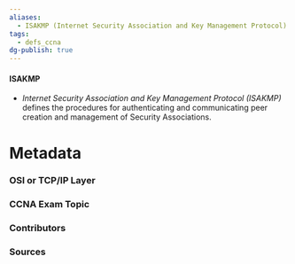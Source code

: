 ```yaml
---
aliases:
  - ISAKMP (Internet Security Association and Key Management Protocol)
tags:
  - defs_ccna
dg-publish: true
---
```

#### ISAKMP
- *Internet Security Association and Key Management Protocol (ISAKMP)* defines the procedures for authenticating and communicating peer creation and management of Security Associations.


# Metadata
### OSI or TCP/IP Layer

### CCNA Exam Topic

### Contributors

### Sources
